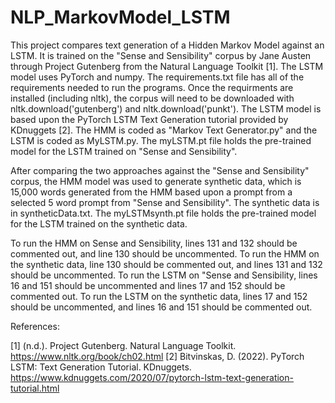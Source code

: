 # NLP_MarkovModel_LSTM
This project compares text generation of a Hidden Markov Model against an LSTM.  It is trained on the "Sense and Sensibility" corpus by Jane Austen through Project Gutenberg from the Natural Language Toolkit [1].  The LSTM model uses PyTorch and numpy.  The requirements.txt file has all of the requirements needed to run the programs.  Once the requirments are installed (including nltk), the corpus will need to be downloaded with nltk.download('gutenberg') and nltk.download('punkt').  The LSTM model is based upon the PyTorch LSTM Text Generation tutorial provided by KDnuggets [2].  The HMM is coded as "Markov Text Generator.py" and the LSTM is coded as MyLSTM.py.  The myLSTM.pt file holds the pre-trained model for the LSTM trained on "Sense and Sensibility".

After comparing the two approaches against the "Sense and Sensibility" corpus, the HMM model was used to generate synthetic data, which is 15,000 words generated from the HMM based upon a prompt from a selected 5 word prompt from "Sense and Sensibility".  The synthetic data is in syntheticData.txt.  The myLSTMsynth.pt file holds the pre-trained model for the LSTM trained on the synthetic data.  

To run the HMM on Sense and Sensibility, lines 131 and 132 should be commented out, and line 130 should be uncommented.  To run the HMM on the synthetic data, line 130 should be commented out, and lines 131 and 132 should be uncommented.  To run the LSTM on "Sense and Sensibility, lines 16 and 151 should be uncommented and lines 17 and 152 should be commented out.  To run the LSTM on the synthetic data, lines 17 and 152 should be uncommented, and lines 16 and 151 should be commented out.


References:

[1] (n.d.). Project Gutenberg. Natural Language Toolkit. https://www.nltk.org/book/ch02.html
[2] Bitvinskas, D. (2022). PyTorch LSTM: Text Generation Tutorial. KDnuggets. https://www.kdnuggets.com/2020/07/pytorch-lstm-text-generation-tutorial.html

